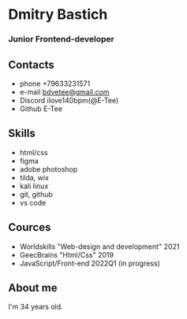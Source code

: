 # Dmitry Bastich
### Junior Frontend-developer
## Contacts
- phone +79633231571
- e-mail bdvetee@gmail.com
- Discord ilove140bpm(@E-Tee)
- Github E-Tee
## Skills
- html/css
- figma
- adobe photoshop
- tilda, wix
- kali linux 
- git, github
- vs code
## Cources
* Worldskills "Web-design and development" 2021
* GeecBrains "Html/Css" 2019
* JavaScript/Front-end 2022Q1 (in progress)
## About me
I'm 34 years old.
